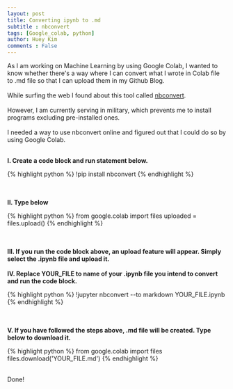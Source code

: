 ```yaml
---
layout: post
title: Converting ipynb to .md
subtitle : nbconvert
tags: [Google_colab, python]
author: Huey Kim
comments : False
---
```



As I am working on Machine Learning by using Google Colab, 
I wanted to know whether there's a way where I can convert what I wrote in Colab file to .md file
so that I can upload them in my Github Blog.
<br><br>
While surfing the web I found about this tool called [nbconvert](https://github.com/jupyter/nbconvert).
<br><br>
However, I am currently serving in military, which prevents me to install programs excluding pre-installed ones.
<br><br>
I needed a way to use nbconvert online and figured out that I could do so by using Google Colab.
<br><br>

<b>I. Create a code block and run statement below.</b>

{% highlight python %}
!pip install nbconvert
{% endhighlight %}

<br><br>
<b>II. Type below</b>

{% highlight python %}
from google.colab import files
uploaded = files.upload()
{% endhighlight %}

<br><br>
<b>III. If you run the code block above, an upload feature will appear. Simply select the .ipynb file and upload it.</b>
<br><br>
<b>IV. Replace **YOUR_FILE** to name of your .ipynb file you intend to convert and run the code block.</b>

{% highlight python %}
!jupyter nbconvert --to markdown YOUR_FILE.ipynb
{% endhighlight %}

<br><br>
<b>V. If you have followed the steps above, .md file will be created. Type below to download it.</b>

{% highlight python %}
from google.colab import files
files.download('YOUR_FILE.md')
{% endhighlight %}

<br>
Done!
